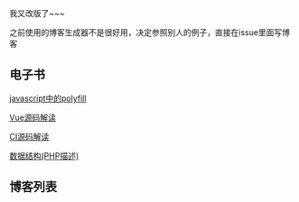 我又改版了~~~

之前使用的博客生成器不是很好用，决定参照别人的例子，直接在issue里面写博客

## 电子书

[javascript中的polyfill](https://jiangshanmeta.gitbooks.io/javascript-polyfill/content/)

[Vue源码解读](https://jiangshanmeta.gitbooks.io/vue_source_analysis/content/)

[CI源码解读](https://jiangshanmeta.gitbooks.io/codeigniter_source_analysis/content/)

[数据结构(PHP描述)](https://jiangshanmeta.gitbooks.io/datastructure_php/content/)


## 博客列表


